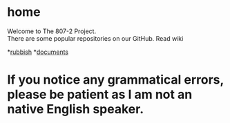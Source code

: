 # home
Welcome to The 807-2 Project.  
There are some popular repositories on our GitHub. Read wiki

*[rubbish](https://github.com/807-2/rubbish/wiki)
*[documents](https://github.com/807-2/documents/wiki) 


# If you notice any grammatical errors, please be patient as I am not an native English speaker.

